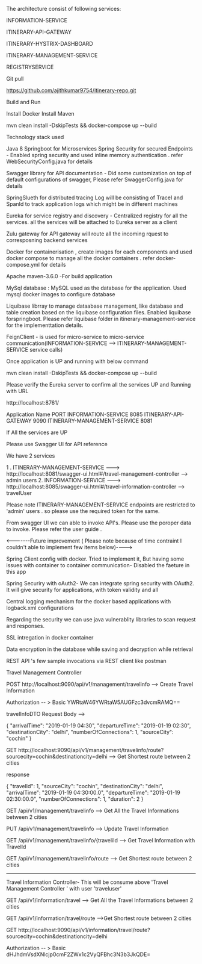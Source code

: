 
The architecture consist of following services:

INFORMATION-SERVICE	

ITINERARY-API-GATEWAY	

ITINERARY-HYSTRIX-DASHBOARD	

ITINERARY-MANAGEMENT-SERVICE

REGISTRYSERVICE


Git pull

https://github.com/ajithkumar9754/itinerary-repo.git


Build and Run

Install Docker 
Install Maven

mvn clean install -DskipTests && docker-compose up --build

Technology stack used


Java 8 
Springboot  for Microservices 
Spring Security for secured Endpoints - Enabled spring security and used inline memory authentication . refer WebSecurityConfig.java for details

Swagger library for API documentation - Did some customization on top of default configurations of swagger, Please refer SwaggerConfig.java for details

SpringSlueth for distributed tracing Log will be consisting of TraceI and SpanId to track application logs which might be in different machines

Eureka for service registry and discovery - Centralized registry for all the services. all the services will be  attached to Eureka server as a client

Zulu gateway for API gateway will route all the incoming rquest to corresposning backend services

Docker for containerisation , create images for each components and used docker compose to manage all the docker containers . refer docker-compose.yml for details

Apache maven-3.6.0 -For build application

MySql database : MySQL  used as the database for the application. Used mysql docker images to configure database

Liquibase librray to manage dataabase management, like database and table creation based on the liquibase configuration files. Enabled liquibase forspringboot. Please refer liquibase folder in itinerary-management-service for the implementtation details.


FeignClient - is used for micro-service to micro-service communication(INFORMATION-SERVICE	 --> ITINERARY-MANAGEMENT-SERVICE service calls)




Once application is UP and running with below command

mvn clean install -DskipTests && docker-compose up --build

Please verify the Eureka server to confirm all the services UP and Running with URL

http://localhost:8761/

Application	Name                PORT 
INFORMATION-SERVICE	            8085
ITINERARY-API-GATEWAY	        9090
ITINERARY-MANAGEMENT-SERVICE	8081


If All the services are UP 

Please use Swagger UI for API reference

We have 2 services 

1 . ITINERARY-MANAGEMENT-SERVICE  ---> http://localhost:8081/swagger-ui.html#/travel-management-controller   --> admin users
2. INFORMATION-SERVICE	          ---> http://localhost:8085/swagger-ui.html#/travel-information-controller  --> travelUser


Please note ITINERARY-MANAGEMENT-SERVICE endpoints are restricted to 'admin' users . so please use the required  token for the same.

From swagger UI we  can able to invoke API's. Please use the poroper data to invoke. Please refer the user guide .


<-------Future improvement ( Please note because of time contraint I couldn't able to implement few items below)---->

Spring Client config with docker. Tried to implement it, But having some issues with container to container communication- Disabled the faeture in this app

Spring Securiry with oAuth2- We can integrate spring security with OAuth2. It will give security for applications, with token validity and all

Central logging mechanism for the docker based applications with logback.xml configurations

Regarding the security we can use java vulnerablity libraries to scan request and responses.

SSL intregation in docker container

Data encryption in the database while saving and decryption while retrieval




REST API 's few sample invocations via REST client like postman

Travel Management Controller



POST  http://localhost:9090/api/v1/management/travelinfo   -->  Create Travel Information


Authorization  -- >  Basic YWRtaW46YWRtaW5AUGFzc3dvcmRAMQ==


travelInfoDTO Request Body -->

{
  "arrivalTime": "2019-01-19 04:30",
  "departureTime": "2019-01-19 02:30",
  "destinationCity": "delhi",
  "numberOfConnections": 1,
  "sourceCity": "cochin"
}



GET  http://localhost:9090/api/v1/management/travelinfo/route?sourcecity=cochin&destinationcity=delhi  -->  Get Shortest route between 2 cities


response 


{
  "travelId": 1,
  "sourceCity": "cochin",
  "destinationCity": "delhi",
  "arrivalTime": "2019-01-19 04:30:00.0",
  "departureTime": "2019-01-19 02:30:00.0",
  "numberOfConnections": 1,
  "duration": 2
}



GET /api/v1/management/travelinfo    -->  Get All the Travel Informations between 2 cities


PUT  /api/v1/management/travelinfo  --> Update Travel Information


GET  /api/v1/management/travelinfo/{traveliId   --> Get Travel Information with TravelId


GET   /api/v1/management/travelinfo/route   -->  Get Shortest route between 2 cities

_______________________________________________________________________________________



Travel Information Controller- This will be consume above 'Travel Management Controller ' with user 'traveluser'


GET /api/v1/information/travel  --> Get All the Travel Informations between 2 cities

GET /api/v1/information/travel/route  -->Get Shortest route between 2 cities



GET http://localhost:9090/api/v1/information/travel/route?sourcecity=cochin&destinationcity=delhi

Authorization  -- >  Basic dHJhdmVsdXNlcjp0cmF2ZWx1c2VyQFBhc3N3b3JkQDE=







